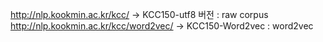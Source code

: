 http://nlp.kookmin.ac.kr/kcc/ -> KCC150-utf8 버전 : raw corpus
http://nlp.kookmin.ac.kr/kcc/word2vec/ -> KCC150-Word2vec : word2vec
